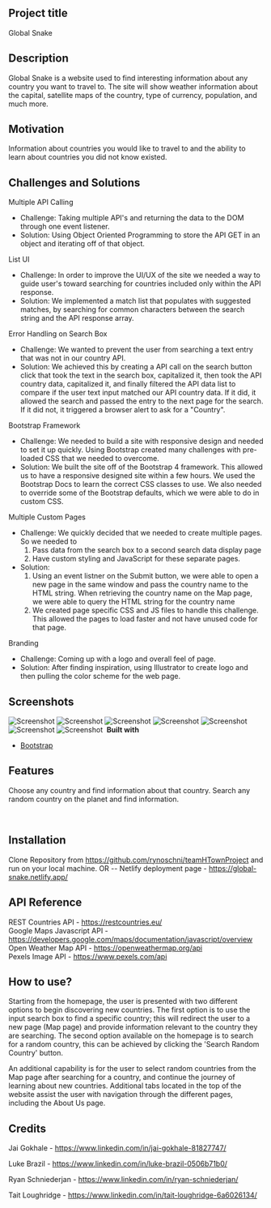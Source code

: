 ## Project title

Global Snake 

## Description

Global Snake is a website used to find interesting information  about any country you want to travel to. The site will show weather information about the capital, satellite maps of the country, type of currency, population, and much more.

## Motivation

Information about countries you would like to travel to and the ability to learn about countries you did not know existed.

## Challenges and Solutions
Multiple API Calling
- Challenge: Taking multiple API's and returning the data to the DOM through one event listener.
- Solution: Using Object Oriented Programming to store the API GET in an object and iterating off of that object.

List UI
- Challenge: In order to improve the UI/UX of the site we needed a way to guide user's toward searching for countries included only within the API response.
- Solution: We implemented a match list that populates with suggested matches, by searching for common characters between the search string and the API response array.

Error Handling on Search Box
- Challenge: We wanted to prevent the user from searching a text entry that was not in our country API.
- Solution: We achieved this by creating a API call on the search button click that took the text in the search box, capitalized it, then took the API country data, capitalized it, and finally filtered the API data list to compare if the user text input matched our API country data.  If it did, it allowed the search and passed the entry to the next page for the search.  If it did not, it triggered a browser alert to ask for a "Country". 

Bootstrap Framework
- Challenge: We needed to build a site with responsive design and needed to set it up quickly.  Using Bootstrap created many challenges with pre-loaded CSS that we needed to overcome.
- Solution: We built the site off of the Bootstrap 4 framework.  This allowed us to have a responsive designed site within a few hours.  We used the Bootstrap Docs to learn the correct CSS classes to use.  We also needed to override some of the Bootstrap defaults, which we were able to do in custom CSS.

Multiple Custom Pages
- Challenge: We quickly decided that we needed to create multiple pages.  So we needed to
    1. Pass data from the search box to a second search data display page
    2. Have custom styling and JavaScript for these separate pages.
-  Solution:
    1. Using an event listner on the Submit button, we were able to open a new page in the same window and pass the country name to the HTML string.  When retrieving the country name on the Map page, we were able to query the HTML string for the country name 
    2. We created page specific CSS and JS files to handle this challenge.  This allowed the pages to load faster and not have unused code for that page.
      
Branding
- Challenge: Coming up with a logo and overall feel of page.
- Solution: After finding inspiration, using Illustrator to create logo and then pulling the color scheme for the web page.



## Screenshots

![Screenshot](https://github.com/rynoschni/teamHTownProject/ReadMe-Screenshots/Index.png)
![Screenshot](https://github.com/rynoschni/teamHTownProject/ReadMe-Screenshots/Country-Page.png)
![Screenshot](https://github.com/rynoschni/teamHTownProject/ReadMe-Screenshots/Country-Page-2.png)
![Screenshot](https://github.com/rynoschni/teamHTownProject/ReadMe-Screenshots/Modal.png)
![Screenshot](https://github.com/rynoschni/teamHTownProject/ReadMe-Screenshots/About-us.png)
![Screenshot](https://github.com/rynoschni/teamHTownProject/ReadMe-Screenshots/Error-Handling.png)
​![Screenshot](https://github.com/rynoschni/teamHTownProject/ReadMe-Screenshots/Toast-Message.png)
​
<b>Built with</b>

- [Bootstrap](https://getbootstrap.com/)
​
## Features

Choose any country and find information about that country.
Search any random country on the planet and find information.

​
## Installation

Clone Repository from https://github.com/rynoschni/teamHTownProject and run on your local machine.
OR --
Netlify deployment page - https://global-snake.netlify.app/
​
## API Reference

​REST Countries API - https://restcountries.eu/ <br />
Google Maps Javascript API - https://developers.google.com/maps/documentation/javascript/overview <br />
Open Weather Map API - https://openweathermap.org/api <br />
Pexels Image API - https://www.pexels.com/api
​
## How to use?

Starting from the homepage, the user is presented with two different options to begin discovering new countries. The first option is to use the input search box to find a specific country; this will redirect the user to a new page (Map page) and provide information relevant to the country they are searching. The second option available on the homepage is to search for a random country, this can be achieved by clicking the 'Search Random Country' button. 

An additional capability is for the user to select random countries from the Map page after searching for a country, and continue the journey of learning about new countries. Additional tabs located in the top of the website assist the user with navigation through the different pages, including the About Us page.
​
## Credits

Jai Gokhale - https://www.linkedin.com/in/jai-gokhale-81827747/

Luke Brazil - https://www.linkedin.com/in/luke-brazil-0506b71b0/

​Ryan Schniederjan - https://www.linkedin.com/in/ryan-schniederjan/

Tait Loughridge - https://www.linkedin.com/in/tait-loughridge-6a6026134/
